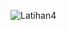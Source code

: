 ![Latihan4](https://user-images.githubusercontent.com/92833376/163290829-28e4697a-ce6a-4938-a2dd-ecf223aaf51a.png)
